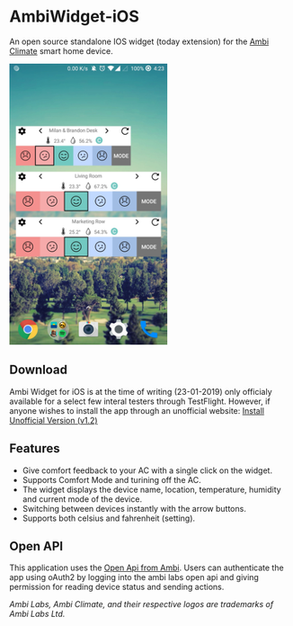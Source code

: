 # AmbiWidget-iOS
An open source standalone IOS widget (today extension) for the [Ambi Climate](http://www.ambiclimate.com) smart home device.

<img src="https://raw.githubusercontent.com/TongLaiCha/AmbiWidget/master/app/release/readme_previewImage.jpg" height="500">

## Download
Ambi Widget for iOS is at the time of writing (23-01-2019) only officialy available for a select few interal testers through TestFlight.
However, if anyone wishes to install the app through an unofficial website:
[Install Unofficial Version (v1.2)](www.brandonyuen.nl/apps/ios/ambiwidget/download)

## Features
* Give comfort feedback to your AC with a single click on the widget.
* Supports Comfort Mode and turining off the AC.
* The widget displays the device name, location, temperature, humidity and current mode of the device.
* Switching between devices instantly with the arrow buttons.
* Supports both celsius and fahrenheit (setting).

## Open API
This application uses the [Open Api from Ambi](https://api.ambiclimate.com). Users can authenticate the app using oAuth2 by logging into the ambi labs open api and giving permission for reading device status and sending actions.

*Ambi Labs, Ambi Climate, and their respective logos are trademarks of Ambi Labs Ltd.*
